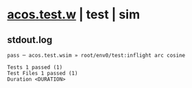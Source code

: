 # [acos.test.w](../../../../../../examples/tests/sdk_tests/math/acos.test.w) | test | sim

## stdout.log
```log
pass ─ acos.test.wsim » root/env0/test:inflight arc cosine
 
Tests 1 passed (1)
Test Files 1 passed (1)
Duration <DURATION>
```

